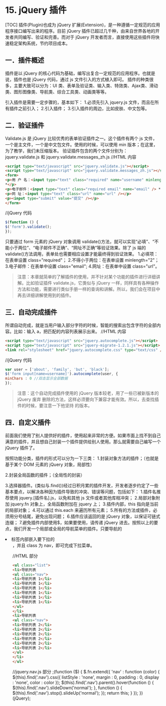 # 15. jQuery 插件
[TOC]
插件(Plugin)也成为 jQuery 扩展(Extension)，是一种遵循一定规范的应用程序接口编写出来的程序。目前 jQuery 插件已超过几千种，由来自世界各地的开发者共同编写、验证和完善。而对于 jQuery 开发者而言，直接使用这些插件将快速稳定架构系统，节约项目成本。

## 一．插件概述
插件是以 jQuery 的核心代码为基础，编写出复合一定规范的应用程序。也就是说，插件也是 jQuery 代码，通过 js 文件引入的方式植入即可。
插件的种类很多，主要大致可以分为：UI 类、表单及验证类、输入类、特效类、Ajax类、滑动类、图形图像类、导航类、综合工具类、动画类等等。

引入插件是需要一定步骤的，基本如下：
1.必须先引入 jquery.js 文件，而且在所有插件之前引入；
2.引入插件；
3.引入插件的周边，比如皮肤、中文包等。

## 二．验证插件
Validate.js 是 jQuery 比较优秀的表单验证插件之一。这个插件有两个 js 文件，一个是主文件，一个是中文包文件。使用的时候，可以使用 min 版本；在这里，为了教学，我们未压缩版本。
验证插件包含的两个文件分别为：jquery.validate.js 和 jquery.validate.messages_zh.js
//HTML 内容
```html
<script type="text/javascript" src="jquery.validate.js"></script>
<script type="text/javascript" src="jquery.validate.messages_zh.js"></script>
<form>
<p>用 户 名：<input type="text" class="required" name="username" minlength="2" />
*</p>
<p>电子邮件：<input type="text" class="required email" name="email" /> *</p>
<p>网 址：<input type="text" class="url" name="url" /></p>
<p><input type="submit" value="提交" /></p>
</form>
```
//jQuery 代码
```javascript
$(function () {
$('form').validate();
});
```
只要通过 form 元素的 jQuery 对象调用 validate()方法，就可以实现“必填”、“不能小于两位”、“电子邮件不正确”、“网址不正确”等验证效果。除了 js 端的 validate()方法调用，表单处也需要相应设置才能最终得到验证效果。
1.必填项：在表单设置 class="required"；
2.不得小于两位：在表单设置 minlength="2"；
3.电子邮件：在表单中设置 class="email";
4.网址：在表单中设置 class="url"。

>注意：本章就简单的了解插件的使用，并不针对某个功能的插件进行详细讲解。比如验证插件 validate.js，它类似与 jQuery 一样，同样具有各种操作方法和功能，需要进行类似手册一样的查询和讲解。所以，我们会在项目中再去详细讲解使用到的插件。

## 三．自动完成插件
所谓自动完成，就是当用户输入部分字符的时候，智能的搜索出包含字符的全部内容。比如：输入 a，把匹配的内容列表展示出来。
//HTML 内容
```html
<script type="text/javascript" src="jquery.autocomplete.js"></script>
<script type="text/javascript" src="jquery-migrate-1.2.1.js"></script>
<link rel="stylesheet" href="jquery.autocomplete.css" type="text/css" />
```
//jQuery 代码
```javascript
var user = ['about', 'family', 'but', 'black'];
$('form input[name=username]').autocomplete(user, {
minChars : 0 //双击显示全部数据
});
```
>注意：这个自动完成插件使用的 jQuery 版本较老，用了一些已被新版本的 jQuery 废弃
删除的方法，这样必须要向下兼容才能有效。所以，去查找插件的时候，要注意一下他坚持
的版本。

## 四．自定义插件
前面我们使用了别人提供好的插件，使用起来非常的方便。如果市面上找不到自己满意的插件，并且想自己封装一个插件提供给别人使用。那么就需要自己编写一个 jQuery 插件了。

按照功能分类，插件的形式可以分为一下三类：
1.封装对象方法的插件；（也就是基于某个 DOM 元素的 jQuery 对象，局部性）

2.封装全局函数的插件；（全局性的封装）

3.选择器插件。(类似与.find())经过日积月累的插件开发，开发者逐步约定了一些基本要点，以解决各种因为插件导致的冲突、错误等问题，包括如下：
1.插件名推荐使用 jquery.[插件名].js，以免和其他 js 文件或者其他库相冲突；
2.局部对象附加 jquery.fn 对象上，全局函数附加在 jquery 上；
3.插件内部，this 指向是当前的局部对象；
4.可以通过 this.each 来遍历所有元素；
5.所有的方法或插件，必须用分号结尾，避免出现问题；
6.插件应该返回的是 jQuery 对象，以保证可链式连缀；
7.避免插件内部使用$，如果要使用，请传递 jQuery 进去。按照以上的要点，我们开发一个局部或全局的导航菜单的插件。只要导航的<li>标签内部嵌入要下拉的<ul>，并且 class 为 nav，即可完成下拉菜单。

//HTML 部分
```html
<ul class="list">
<li>导航列表
<ul class="nav">
<li>导航列表 1</li>
<li>导航列表 1</li>
<li>导航列表 1</li>
<li>导航列表 1</li>
<li>导航列表 1</li>
<li>导航列表 1</li>
</ul>
</li>
<li>导航列表
<ul class="nav">
<li>导航列表 2</li>
<li>导航列表 2</li>
<li>导航列表 2</li>
<li>导航列表 2</li>
<li>导航列表 2</li>
<li>导航列表 2</li>
</ul>
</li>
</ul>
```
//jquery.nav.js 部分
;(function ($) {
$.fn.extend({
'nav' : function (color) {
$(this).find('.nav').css({
listStyle : 'none',
margin : 0,
padding : 0,
display : 'none',
color : color
});
$(this).find('.nav').parent().hover(function () {
$(this).find('.nav').slideDown('normal');
}, function () {
$(this).find('.nav').stop().slideUp('normal');
});
return this;
}
});
})(jQuery);